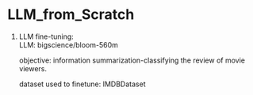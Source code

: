 # LLM_from_Scratch

1. LLM fine-tuning:  
   LLM: bigscience/bloom-560m  
   
   objective: information summarization-classifying the review of movie viewers.  
   
   dataset used to finetune: IMDBDataset  
